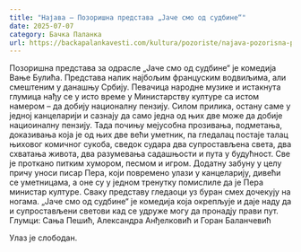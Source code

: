 ```yaml
---
title: "Најава – Позоришна представа „Јаче смо од судбине“"
date: 2025-07-07
category: Бачка Паланка
url: https://backapalankavesti.com/kultura/pozoriste/najava-pozorisna-predstava-jace-smo-od-sudbine/
---
```


Позоришна представа за одрасле „Јаче смо од судбине“ је комедија Вање Булића. Представа налик најбољим француским водвиљима, али смештеним у данашњу Србију. Певачица народне музике и истакнута глумица нађу се у исто време у Министарству културе са истом намером – да добију националну пензију. Силом прилика, остану саме у једној канцеларији и сазнају да само једна од њих две може да добије нациоиналну пензију. Тада почињу мејусобна прозивања, подметања, доказивања која је од њих две већи уметник, па гледалац постаје талац њиховог комичног сукоба, сведок судара два супростављена света, два схватања живота, два разумевања
садашњости и пута у будућност. Све је проткано питким хумором, песмом и игром. Додатну забуну у целу причу уноси писар Пера, који повремено улази у канцеларију, дивећи се уметницама, а оне су у једном тренутку помислиле да је Пера министар културе. Сваку представу гледаоци уз буран смех дочекују на ногама. „Јаче смо од судбине“ је комедија која окрепљује и даје наду да и супростављени светови кад се удруже могу да пронадју прави пут. Глумци: Сања Пешић, Александра Анђелковић и Горан Баланчевић

Улаз је слободан.
